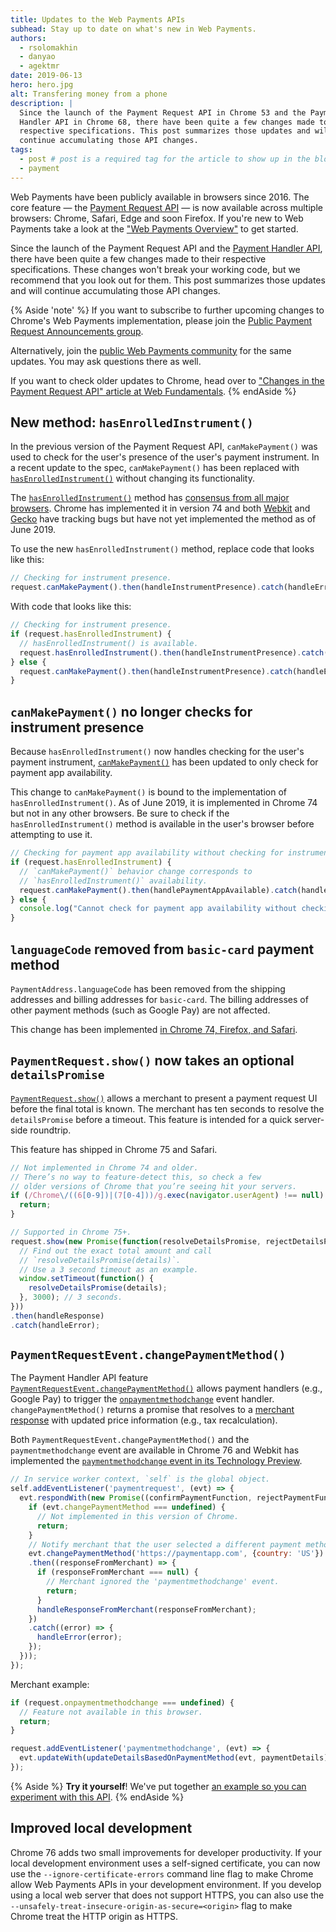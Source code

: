 ```yaml
---
title: Updates to the Web Payments APIs
subhead: Stay up to date on what's new in Web Payments.
authors:
  - rsolomakhin
  - danyao
  - agektmr
date: 2019-06-13
hero: hero.jpg
alt: Transfering money from a phone
description: |
  Since the launch of the Payment Request API in Chrome 53 and the Payment
  Handler API in Chrome 68, there have been quite a few changes made to their
  respective specifications. This post summarizes those updates and will
  continue accumulating those API changes.
tags:
  - post # post is a required tag for the article to show up in the blog.
  - payment
---
```


Web Payments have been publicly available in browsers since 2016. The core
feature — the [Payment Request API](https://www.w3.org/TR/payment-request/) — is
now available across multiple browsers: Chrome, Safari, Edge and soon Firefox.
If you're new to Web Payments take a look at the ["Web Payments
Overview"](https://developers.google.com/web/fundamentals/payments/?hl=en) to
get started.

Since the launch of the Payment Request API and the [Payment Handler
API](https://w3c.github.io/payment-handler/), there have been quite a few
changes made to their respective specifications. These changes won't break your
working code, but we recommend that you look out for them. This post summarizes
those updates and will continue accumulating those API changes.

{% Aside 'note' %}
If you want to subscribe to further upcoming changes to
Chrome's Web Payments implementation, please join the [Public Payment Request
Announcements
group](https://groups.google.com/a/chromium.org/forum/#!forum/paymentrequest).

Alternatively, join the
[public Web Payments community](https://spectrum.chat/web-payments) for the same
updates. You may ask questions there as well.

If you want to check older updates to Chrome, head over to
["Changes in the Payment Request API" article at Web Fundamentals](https://developers.google.com/web/updates/2017/01/payment-request-updates).
{% endAside %}

## New method: `hasEnrolledInstrument()`

In the previous version of the Payment Request API, `canMakePayment()` was used
to check for the user's presence of the user's payment instrument. In a recent
update to the spec, `canMakePayment()` has been replaced with
[`hasEnrolledInstrument()`](https://w3c.github.io/payment-request/#hasenrolledinstrument-method)
without changing its functionality.

The [`hasEnrolledInstrument()`](https://chromestatus.com/feature/5646573451083776)
method has [consensus from all major browsers](https://chromestatus.com/feature/5646573451083776).
Chrome has implemented it in version 74 and both [Webkit](https://bugs.webkit.org/show_bug.cgi?id=197386)
and [Gecko](https://bugzilla.mozilla.org/show_bug.cgi?id=1528663) have tracking
bugs but have not yet implemented the method as of June 2019.

To use the new `hasEnrolledInstrument()` method, replace code that looks like
this:

```js
// Checking for instrument presence.
request.canMakePayment().then(handleInstrumentPresence).catch(handleError);
```

With code that looks like this:

```js
// Checking for instrument presence.
if (request.hasEnrolledInstrument) {
  // hasEnrolledInstrument() is available.
  request.hasEnrolledInstrument().then(handleInstrumentPresence).catch(handleError);
} else {
  request.canMakePayment().then(handleInstrumentPresence).catch(handleError);
}
```

## `canMakePayment()` no longer checks for instrument presence

Because `hasEnrolledInstrument()` now handles checking for the user's payment
instrument,
[`canMakePayment()`](https://w3c.github.io/payment-request/#canmakepayment-method)
has been updated to only check for payment app availability.

This change to `canMakePayment()` is bound to the implementation of
`hasEnrolledInstrument()`. As of June 2019, it is implemented in Chrome 74 but
not in any other browsers. Be sure to check if the `hasEnrolledInstrument()`
method is available in the user's browser before attempting to use it.

```js
// Checking for payment app availability without checking for instrument presence.
if (request.hasEnrolledInstrument) {
  // `canMakePayment()` behavior change corresponds to
  // `hasEnrolledInstrument()` availability.
  request.canMakePayment().then(handlePaymentAppAvailable).catch(handleError);
} else {
  console.log("Cannot check for payment app availability without checking for instrument presence.");
}
```

## `languageCode` removed from `basic-card` payment method

`PaymentAddress.languageCode` has been removed from the shipping addresses and
billing addresses for `basic-card`. The billing addresses of other payment
methods (such as Google Pay) are not affected.

This change has been implemented [in Chrome 74, Firefox, and Safari](https://chromestatus.com/features/4992562146312192).

## `PaymentRequest.show()` now takes an optional `detailsPromise`

[`PaymentRequest.show()`](https://w3c.github.io/payment-request/#show-method)
allows a merchant to present a payment request UI before the final total is
known. The merchant has ten seconds to resolve the `detailsPromise` before a
timeout. This feature is intended for a quick server-side roundtrip.

This feature has shipped in Chrome 75 and Safari.

```js
// Not implemented in Chrome 74 and older.
// There’s no way to feature-detect this, so check a few
// older versions of Chrome that you’re seeing hit your servers.
if (/Chrome\/((6[0-9])|(7[0-4]))/g.exec(navigator.userAgent) !== null) {
  return;
}

// Supported in Chrome 75+.
request.show(new Promise(function(resolveDetailsPromise, rejectDetailsPromise) {
  // Find out the exact total amount and call
  // `resolveDetailsPromise(details)`.
  // Use a 3 second timeout as an example.
  window.setTimeout(function() {
    resolveDetailsPromise(details);
  }, 3000); // 3 seconds.
}))
.then(handleResponse)
.catch(handleError);
```

## `PaymentRequestEvent.changePaymentMethod()`

The Payment Handler API feature
[`PaymentRequestEvent.changePaymentMethod()`](https://chromestatus.com/feature/5698314223747072)
allows payment handlers (e.g., Google Pay) to trigger the
[`onpaymentmethodchange`](https://w3c.github.io/payment-request/#dom-paymentmethodchangeevent)
event handler. `changePaymentMethod()` returns a promise that resolves to a
[merchant
response](https://w3c.github.io/payment-handler/#dom-paymentmethodchangeresponse)
with updated price information (e.g., tax recalculation).

Both `PaymentRequestEvent.changePaymentMethod()` and the `paymentmethodchange`
event are available in Chrome 76 and Webkit has implemented the
[`paymentmethodchange` event in its Technology
Preview](https://webkit.org/blog/9167/whats-new-in-the-payment-request-api-for-apple-pay/).

```js
// In service worker context, `self` is the global object.
self.addEventListener('paymentrequest', (evt) => {
  evt.respondWith(new Promise((confirmPaymentFunction, rejectPaymentFunction) => {
    if (evt.changePaymentMethod === undefined) {
      // Not implemented in this version of Chrome.
      return;
    }
    // Notify merchant that the user selected a different payment method.
    evt.changePaymentMethod('https://paymentapp.com', {country: 'US'})
    .then((responseFromMerchant) => {
      if (responseFromMerchant === null) {
        // Merchant ignored the 'paymentmethodchange' event.
        return;
      }
      handleResponseFromMerchant(responseFromMerchant);
    })
    .catch((error) => {
      handleError(error);
    });
  }));
});
```

Merchant example:

```js
if (request.onpaymentmethodchange === undefined) {
  // Feature not available in this browser.
  return;
}

request.addEventListener('paymentmethodchange', (evt) => {
  evt.updateWith(updateDetailsBasedOnPaymentMethod(evt, paymentDetails));
});
```

{% Aside %}
**Try it yourself**! We've put together [an example so you can experiment with this API](https://rsolomakhin.github.io/pr/apps/pmc/).
{% endAside %}

## Improved local development

Chrome 76 adds two small improvements for developer productivity. If your local
development environment uses a self-signed certificate, you can now use the
`--ignore-certificate-errors` command line flag to make Chrome allow Web
Payments APIs in your development environment. If you develop using a local web
server that does not support HTTPS, you can also use the
`--unsafely-treat-insecure-origin-as-secure=<origin>` flag to make Chrome treat
the HTTP origin as HTTPS.
